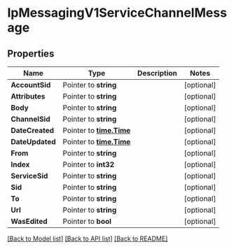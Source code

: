 # IpMessagingV1ServiceChannelMessage

## Properties

Name | Type | Description | Notes
------------ | ------------- | ------------- | -------------
**AccountSid** | Pointer to **string** |  | [optional] 
**Attributes** | Pointer to **string** |  | [optional] 
**Body** | Pointer to **string** |  | [optional] 
**ChannelSid** | Pointer to **string** |  | [optional] 
**DateCreated** | Pointer to [**time.Time**](time.Time.md) |  | [optional] 
**DateUpdated** | Pointer to [**time.Time**](time.Time.md) |  | [optional] 
**From** | Pointer to **string** |  | [optional] 
**Index** | Pointer to **int32** |  | [optional] 
**ServiceSid** | Pointer to **string** |  | [optional] 
**Sid** | Pointer to **string** |  | [optional] 
**To** | Pointer to **string** |  | [optional] 
**Url** | Pointer to **string** |  | [optional] 
**WasEdited** | Pointer to **bool** |  | [optional] 

[[Back to Model list]](../README.md#documentation-for-models) [[Back to API list]](../README.md#documentation-for-api-endpoints) [[Back to README]](../README.md)


